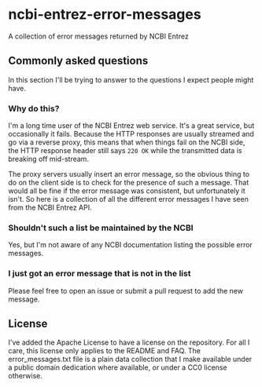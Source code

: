 # ncbi-entrez-error-messages
A collection of error messages returned by NCBI Entrez

## Commonly asked questions

In this section I'll be trying to answer to the questions I expect people might have.

### Why do this?

I'm a long time user of the NCBI Entrez web service. It's a great service, but occasionally it fails.
Because the HTTP responses are usually streamed and go via a reverse proxy,
this means that when things fail on the NCBI side, the HTTP response header still says `220 OK`
while the transmitted data is breaking off mid-stream.

The proxy servers usually insert an error message, so the obvious thing to do
on the client side is to check for the presence of such a message.
That would all be fine if the error message was consistent, but unfortunately it isn't.
So here is a collection of all the different error messages I have seen from the NCBI
Entrez API.

### Shouldn't such a list be maintained by the NCBI

Yes, but I'm not aware of any NCBI documentation listing the possible error messages.

### I just got an error message that is not in the list

Please feel free to open an issue or submit a pull request to add the new message.

## License
I've added the Apache License to have a license on the repository.
For all I care, this license only applies to the README and FAQ.
The error_messages.txt file is a plain data collection that I make
available under a public domain dedication where available, or under a CC0
license otherwise.
